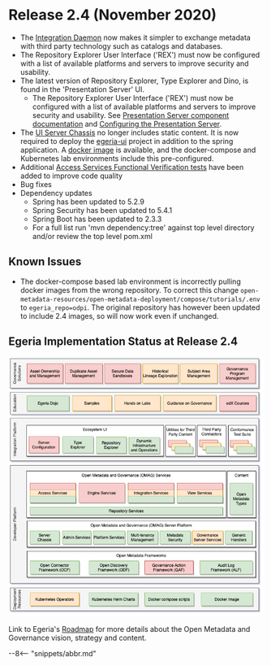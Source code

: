 <!-- SPDX-License-Identifier: CC-BY-4.0 -->
<!-- Copyright Contributors to the Egeria project. -->

# Release 2.4 (November 2020)

* The [Integration Daemon](https://github.com/odpi/egeria/blob/master/open-metadata-implementation/admin-services/docs/concepts/integration-daemon.md)
  now makes it simpler to exchange metadata with third party technology such as catalogs and databases.
* The Repository Explorer User Interface ('REX') must now be configured with a list of available 
  platforms and servers to improve security and usability. 
* The latest version of Repository Explorer, Type Explorer and Dino, is found 
  in the 'Presentation Server' UI.
  * The Repository Explorer User Interface ('REX') must now be configured with a list of available
    platforms and servers to improve security and usability. See
    [Presentation Server component documentation](https://github.com/odpi/egeria/tree/master/open-metadata-implementation/user-interfaces/presentation-server)
    and
    [Configuring the Presentation Server](https://github.com/odpi/egeria/blob/master/open-metadata-implementation/admin-services/docs/user/configuring-the-presentation-server.md).
* The [UI Server Chassis](https://github.com/odpi/egeria/tree/master/open-metadata-implementation/user-interfaces/ui-chassis/ui-chassis-spring)
  no longer includes static content. It is now required to deploy the [egeria-ui]( https://github.com/odpi/egeria-ui)
  project in addition to the spring application.
  A [docker image](https://hub.docker.com/r/odpi/egeria-uistatic) is available, 
  and the docker-compose and Kubernetes
  lab environments include this pre-configured.
* Additional [Access Services Functional Verification tests](https://github.com/odpi/egeria/tree/master/open-metadata-test/open-metadata-fvt/access-services-fvt) have been added to improve code quality
* Bug fixes
* Dependency updates
  * Spring has been updated to 5.2.9
  * Spring Security has been updated to 5.4.1
  * Spring Boot has been updated to 2.3.3
  * For a full list run 'mvn dependency:tree' against top level directory and/or review the top level pom.xml

## Known Issues

* The docker-compose based lab environment is incorrectly pulling docker images from the wrong repository.  To correct this change `open-metadata-resources/open-metadata-deployment/compose/tutorials/.env` to `egeria_repo=odpi`. The original repository
has however been updated to include 2.4 images, so will now work even if unchanged.



## Egeria Implementation Status at Release 2.4

![Egeria Implementation Status](functional-organization-showing-implementation-status-for-2.4.png)

Link to Egeria's [Roadmap](/release-notes/roadmap/) for more details about the
Open Metadata and Governance vision, strategy and content.

--8<-- "snippets/abbr.md"
